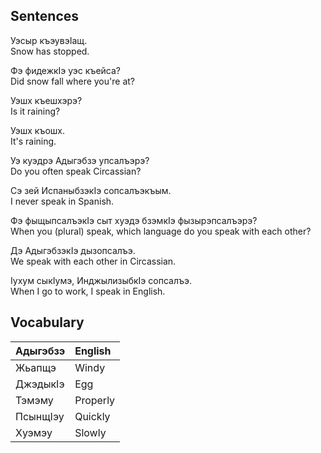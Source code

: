 ## Sentences

Уэсыр къэувэIащ.  
Snow has stopped.

Фэ фидежкIэ уэс къейса?  
Did snow fall where you're at?

Уэшх къешхэрэ?  
Is it raining?

Уэшх къошх.  
It's raining.

Уэ куэдрэ Адыгэбзэ упсалъэрэ?  
Do you often speak Circassian?

Сэ зей ИспаныбзэкIэ сопсалъэкъым.  
I never speak in Spanish.

Фэ фыщыпсалъэкIэ сыт хуэдэ бзэмкIэ фызырэпсалъэрэ?  
When you (plural) speak, which language do you speak with each other?

Дэ АдыгэбзэкIэ дызопсалъэ.  
We speak with each other in Circassian.

Iухум сыкIумэ, ИнджылизыбкIэ сопсалъэ.  
When I go to work, I speak in English.
## Vocabulary
| Адыгэбзэ | English  |
| :------- | :------- |
| Жьапщэ   | Windy    |
| ДжэдыкIэ | Egg      |
| Тэмэму   | Properly |
| ПсынщIэу | Quickly  |
| Хуэмэу   | Slowly   |
